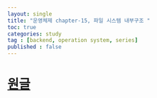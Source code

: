```yaml
---
layout: single
title: "운영체제 chapter-15, 파일 시스템 내부구조 "
toc: true
categories: study
tag : [backend, operation system, series]
published : false
---
```


# [원글](https://gangfunction.github.io/study/nineth2/)